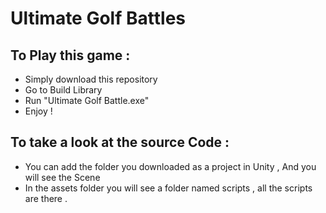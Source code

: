 
# Ultimate Golf Battles 

## To Play this game : 

- Simply download this repository
- Go to Build Library 
- Run "Ultimate Golf Battle.exe"
- Enjoy ! 

## To take a look at the source Code : 
- You can add the folder you downloaded as a project in Unity , And you will see the Scene 
- In the assets folder you will see a folder named scripts , all the scripts are there .
